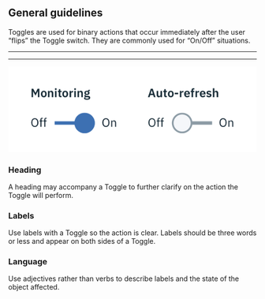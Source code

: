 ## General guidelines

Toggles are used for binary actions that occur immediately after the user “flips” the Toggle switch. They are commonly used for “On/Off” situations.

---
***
> 
![Toggle example](images/toggle-usage-1.png)

### Heading

A heading may accompany a Toggle to further clarify on the action the Toggle will perform.

### Labels

Use labels with a Toggle so the action is clear. Labels should be three words or less and appear on both sides of a Toggle.

### Language

Use adjectives rather than verbs to describe labels and the state of the object affected.
